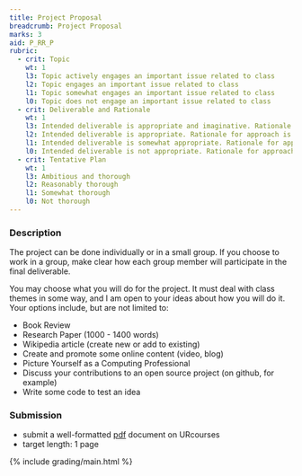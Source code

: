 ```yaml
---
title: Project Proposal
breadcrumb: Project Proposal
marks: 3
aid: P_RR_P
rubric:
  - crit: Topic
    wt: 1
    l3: Topic actively engages an important issue related to class
    l2: Topic engages an important issue related to class
    l1: Topic somewhat engages an important issue related to class
    l0: Topic does not engage an important issue related to class
  - crit: Deliverable and Rationale
    wt: 1
    l3: Intended deliverable is appropriate and imaginative. Rationale for approach is clear and well-formed
    l2: Intended deliverable is appropriate. Rationale for approach is reasonable
    l1: Intended deliverable is somewhat appropriate. Rationale for approach is mostly unclear and not well-formed
    l0: Intended deliverable is not appropriate. Rationale for approach is not clear
  - crit: Tentative Plan
    wt: 1
    l3: Ambitious and thorough
    l2: Reasonably thorough
    l1: Somewhat thorough
    l0: Not thorough
---
```

### Description

The project can be done individually or in a small group. If you choose to work in a group, make clear how each group member will participate in the final deliverable.

You may choose what you will do for the project. It must deal with class themes in some way, and I am open to your ideas about how you will do it. Your options include, but are not limited to:

* Book Review
* Research Paper (1000 - 1400 words)
* Wikipedia article (create new or add to existing)
* Create and promote some online content (video, blog)
* Picture Yourself as a Computing Professional
* Discuss your contributions to an open source project (on github, for example)
* Write some code to test an idea

### Submission
* submit a well-formatted [pdf](https://en.wikipedia.org/wiki/PDF) document on URcourses
* target length: 1 page

{% include grading/main.html %}
